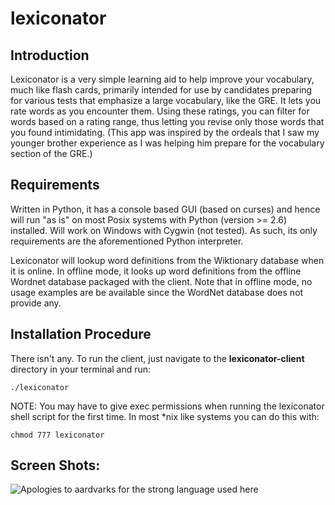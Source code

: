 # lexiconator

## Introduction

Lexiconator is a very simple learning aid to help improve your vocabulary, much like flash cards, primarily intended for use by candidates preparing for various tests that emphasize a large vocabulary, like the GRE. It lets you rate words as you encounter them. Using these ratings, you can filter for words based on a rating range, thus letting you revise only those words that you found intimidating. (This app was inspired by the ordeals that I saw my younger brother experience as I was helping him prepare for the vocabulary section of the GRE.)

## Requirements

Written in Python, it has a console based GUI (based on curses) and hence will run "as is" on most Posix systems with Python (version >= 2.6) installed. Will work on Windows with Cygwin (not tested). As such, its only requirements are the aforementioned Python interpreter.

Lexiconator will lookup word definitions from the Wiktionary database when it is online. In offline mode, it looks up word definitions from the offline Wordnet database packaged with the client. Note that in offline mode, no usage examples are be available since the WordNet database does not provide any.

## Installation Procedure

There isn't any. To run the client, just navigate to the **lexiconator-client** directory in your terminal and run:

`
./lexiconator
`

NOTE: You may have to give exec permissions when running the lexiconator shell script for the first time. In most *nix like systems you can do this with:

`
chmod 777 lexiconator
`

## Screen Shots:

![Apologies to aardvarks for the strong language used here](http://www.balajeerc.info/lexiconator-scrn.png)


